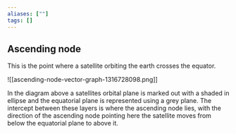 ```yaml
---
aliases: [""]
tags: []
---
```


## Ascending node
This is the point where a satellite orbiting the earth crosses the equator.

![[ascending-node-vector-graph-1316728098.png]]

In the diagram above a satellites orbital plane is marked out with a shaded in ellipse and the equatorial plane is represented using a grey plane. The intercept between these layers is where the ascending node lies, with the direction of the ascending node pointing here the satellite moves from below the equatorial plane to above it.